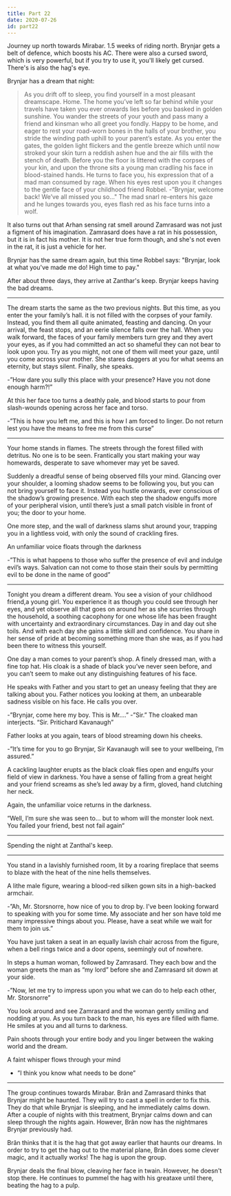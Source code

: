 ```yaml
---
title: Part 22
date: 2020-07-26
id: part22
---
```


Journey up north towards Mirabar. 1.5 weeks of riding north. Brynjar gets a belt of defence, which boosts his AC. There were also a cursed sword, which is very powerful, but if you try to use it, you'll likely get cursed. There's is also the hag's eye.

Brynjar has a dream that night:

> As you drift off to sleep, you find yourself in a most pleasant dreamscape. Home. The home you’ve left so far behind while your travels have taken you ever onwards lies before you basked in golden sunshine. You wander the streets of your youth and pass many a friend and kinsman who all greet you fondly. Happy to be home, and eager to rest your road-worn bones in the halls of your brother, you stride the winding path uphill to your parent’s estate.  As you enter the gates, the golden light flickers and the gentle breeze which until now stroked your skin turn a reddish ashen hue and the air fills with the stench of death.  Before you the floor is littered with the corpses of your kin, and upon the throne sits a young man cradling his face in blood-stained hands.  He turns to face you, his expression that of a mad man consumed by rage. When his eyes rest upon you it changes to the gentle face of your childhood friend Robbel.  -”Brynjar, welcome back! We’ve all missed you so…" The mad snarl re-enters his gaze and he lunges towards you, eyes flash red as his face turns into a wolf.

It also turns out that Arhan sensing rat smell around Zamrasard was not just a figment of his imagination. Zamrasard does have a rat in his possession, but it is in fact his mother. It is not her true form though, and she's not even in the rat, it is just a vehicle for her.

Brynjar has the same dream again, but this time Robbel says: "Brynjar, look at what you've made me do! High time to pay."

After about three days, they arrive at Zanthar's keep. Brynjar keeps having the bad dreams.

---

The dream starts the same as the two previous nights. But this time, as you enter the your family’s hall. it is not filled with the corpses of your family. Instead, you find them all quite animated, feasting and dancing. On your arrival, the feast stops, and an eerie silence falls over the hall. When you walk forward, the faces of your family members turn grey and they avert your eyes, as if you had committed an act so shameful they can not bear to look upon you. Try as you might, not one of them will meet your gaze, until you come across your mother.
She stares daggers at you for what seems an eternity, but stays silent. Finally, she speaks.

-”How dare you sully this place with your presence? Have you not done enough harm?!”

At this her face too turns a deathly pale, and blood starts to pour from slash-wounds opening across her face and torso.

-”This is how you left me, and this is how I am forced to linger. Do not return lest you have the means to free me from this curse”

---

Your home stands in flames. The streets through the forest filled with detritus. No one is to be seen.  Frantically you start making your way homewards, desperate to save whomever may yet be saved.

Suddenly a dreadful sense of being observed fills your mind. Glancing over your shoulder, a looming shadow seems to be following you, but you can not bring yourself to face it. Instead you hustle onwards, ever conscious of the shadow’s growing presence. With each step the shadow engulfs more of your peripheral vision, until there’s just a small patch visible in front of you; the door to your home.

One more step, and the wall of darkness slams shut around your, trapping you in a lightless void, with only the sound of crackling fires.

An unfamiliar voice floats through the darkness

-”This is what happens to those who suffer the presence of evil and indulge evil’s ways. Salvation can not come to those stain their souls by permitting evil to be done in the name of good”

---

Tonight you dream a different dream. You see a vision of your childhood friend,a young girl. You experience it as though you could see through her eyes, and yet observe all that goes on around her as she scurries through the household, a soothing cacophony for one whose life has been fraught with uncertainty and extraordinary circumstances. Day in and day out she toils. And with each day she gains a little skill and confidence. You share in her sense of pride at becoming something more than she was, as if you had been there to witness this yourself.

One day a man comes to your parent’s shop. A finely dressed man, with a fine top hat. His cloak is a shade of black you’ve never seen before, and you can’t seem to make out any distinguishing features of his face.

He speaks with Father and you start to get an uneasy feeling that they are talking about you. Father notices you looking at them, an unbearable sadness visible on his face. He calls you over.

-”Brynjar, come here my boy. This is Mr….”
-”Sir.” The cloaked man interjects. “Sir. Pritichard Kavanaugh”

Father looks at you again, tears of blood streaming down his cheeks.

-”It’s time for you to go Brynjar, Sir Kavanaugh will see to your wellbeing, I’m assured.”

A cackling laughter erupts as the black cloak flies open and engulfs your field of view in darkness. You have a sense of falling from a great height and your friend screams as she’s led away by a firm, gloved, hand clutching her neck.

Again, the unfamiliar voice returns in the darkness.

“Well, I’m sure she was seen to... but to whom will the monster look next. You failed your friend, best not fail again“

---

Spending the night at Zanthal's keep.

---

You stand in a lavishly furnished room, lit by a roaring fireplace that seems to blaze with the heat of the nine hells themselves.

A lithe male figure, wearing a blood-red silken gown sits in a high-backed armchair.

-”Ah, Mr. Storsnorre, how nice of you to drop by. I’ve been looking forward to speaking with you for some time. My associate and her son have told me many impressive things about you. Please, have a seat while we wait for them to join us.”

You have just taken a seat in an equally lavish chair across from the figure, when a bell rings twice and a door opens, seemingly out of nowhere.

In steps a human woman, followed by Zamrasard. They each bow and the woman greets the man as “my lord” before she and Zamrasard sit down at your side.

-”Now, let me try to impress upon you what we can do to help each other, Mr. Storsnorre”

You look around and see Zamrasard and the woman gently smiling and nodding at you.
As you turn back to the man, his eyes are filled with flame. He smiles at you and all turns to darkness.

Pain shoots through your entire body and you linger between the waking world and the dream.

A faint whisper flows through your mind
- ”I think you know what needs to be done”

---

The group continues towards Mirabar. Brân and Zamrasard thinks that Brynjar might be haunted. They will try to cast a spell in order to fix this. They do that while Brynjar is sleeping, and he immediately calms down. After a couple of nights with this treatment, Brynjar calms down and can sleep through the nights again. However, Brân now has the nightmares Brynjar previously had.

Brân thinks that it is the hag that got away earlier that haunts our dreams. In order to try to get the hag out to the material plane, Brân does some clever magic, and it actually works! The hag is upon the group.

Brynjar deals the final blow, cleaving her face in twain. However, he doesn't stop there. He continues to pummel the hag with his greataxe until there, beating the hag to a pulp.
